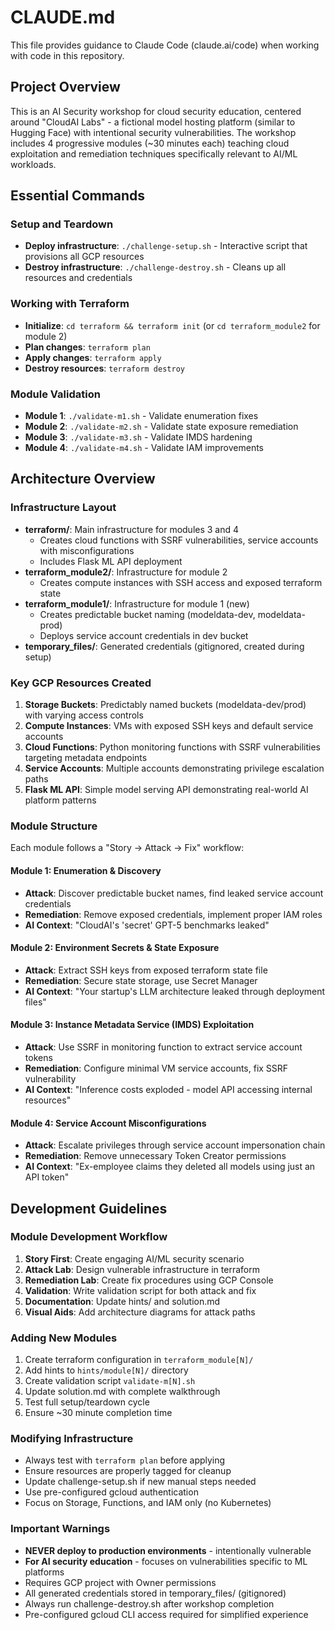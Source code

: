 # CLAUDE.md

This file provides guidance to Claude Code (claude.ai/code) when working with code in this repository.

## Project Overview
This is an AI Security workshop for cloud security education, centered around "CloudAI Labs" - a fictional model hosting platform (similar to Hugging Face) with intentional security vulnerabilities. The workshop includes 4 progressive modules (~30 minutes each) teaching cloud exploitation and remediation techniques specifically relevant to AI/ML workloads.

## Essential Commands

### Setup and Teardown
- **Deploy infrastructure**: `./challenge-setup.sh` - Interactive script that provisions all GCP resources
- **Destroy infrastructure**: `./challenge-destroy.sh` - Cleans up all resources and credentials

### Working with Terraform
- **Initialize**: `cd terraform && terraform init` (or `cd terraform_module2` for module 2)
- **Plan changes**: `terraform plan`
- **Apply changes**: `terraform apply`
- **Destroy resources**: `terraform destroy`

### Module Validation
- **Module 1**: `./validate-m1.sh` - Validate enumeration fixes
- **Module 2**: `./validate-m2.sh` - Validate state exposure remediation
- **Module 3**: `./validate-m3.sh` - Validate IMDS hardening
- **Module 4**: `./validate-m4.sh` - Validate IAM improvements


## Architecture Overview

### Infrastructure Layout
- **terraform/**: Main infrastructure for modules 3 and 4
  - Creates cloud functions with SSRF vulnerabilities, service accounts with misconfigurations
  - Includes Flask ML API deployment
- **terraform_module2/**: Infrastructure for module 2
  - Creates compute instances with SSH access and exposed terraform state
- **terraform_module1/**: Infrastructure for module 1 (new)
  - Creates predictable bucket naming (modeldata-dev, modeldata-prod)
  - Deploys service account credentials in dev bucket
- **temporary_files/**: Generated credentials (gitignored, created during setup)

### Key GCP Resources Created
1. **Storage Buckets**: Predictably named buckets (modeldata-dev/prod) with varying access controls
2. **Compute Instances**: VMs with exposed SSH keys and default service accounts
3. **Cloud Functions**: Python monitoring functions with SSRF vulnerabilities targeting metadata endpoints
4. **Service Accounts**: Multiple accounts demonstrating privilege escalation paths
5. **Flask ML API**: Simple model serving API demonstrating real-world AI platform patterns

### Module Structure
Each module follows a "Story → Attack → Fix" workflow:

#### Module 1: Enumeration & Discovery
- **Attack**: Discover predictable bucket names, find leaked service account credentials
- **Remediation**: Remove exposed credentials, implement proper IAM roles
- **AI Context**: "CloudAI's 'secret' GPT-5 benchmarks leaked"

#### Module 2: Environment Secrets & State Exposure  
- **Attack**: Extract SSH keys from exposed terraform state file
- **Remediation**: Secure state storage, use Secret Manager
- **AI Context**: "Your startup's LLM architecture leaked through deployment files"

#### Module 3: Instance Metadata Service (IMDS) Exploitation
- **Attack**: Use SSRF in monitoring function to extract service account tokens
- **Remediation**: Configure minimal VM service accounts, fix SSRF vulnerability
- **AI Context**: "Inference costs exploded - model API accessing internal resources"

#### Module 4: Service Account Misconfigurations
- **Attack**: Escalate privileges through service account impersonation chain
- **Remediation**: Remove unnecessary Token Creator permissions
- **AI Context**: "Ex-employee claims they deleted all models using just an API token"

## Development Guidelines

### Module Development Workflow
1. **Story First**: Create engaging AI/ML security scenario
2. **Attack Lab**: Design vulnerable infrastructure in terraform
3. **Remediation Lab**: Create fix procedures using GCP Console
4. **Validation**: Write validation script for both attack and fix
5. **Documentation**: Update hints/ and solution.md
6. **Visual Aids**: Add architecture diagrams for attack paths

### Adding New Modules
1. Create terraform configuration in `terraform_module[N]/`
2. Add hints to `hints/module[N]/` directory  
3. Create validation script `validate-m[N].sh`
4. Update solution.md with complete walkthrough
5. Test full setup/teardown cycle
6. Ensure ~30 minute completion time

### Modifying Infrastructure
- Always test with `terraform plan` before applying
- Ensure resources are properly tagged for cleanup
- Update challenge-setup.sh if new manual steps needed
- Use pre-configured gcloud authentication
- Focus on Storage, Functions, and IAM only (no Kubernetes)

### Important Warnings
- **NEVER deploy to production environments** - intentionally vulnerable
- **For AI security education** - focuses on vulnerabilities specific to ML platforms
- Requires GCP project with Owner permissions
- All generated credentials stored in temporary_files/ (gitignored)
- Always run challenge-destroy.sh after workshop completion
- Pre-configured gcloud CLI access required for simplified experience